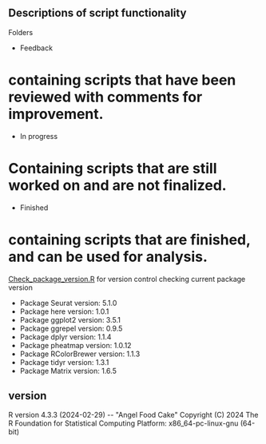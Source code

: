 ## Descriptions of script functionality

Folders
- Feedback
# containing scripts that have been reviewed with comments for improvement.

- In progress
# Containing scripts that are still worked on and are not finalized.

- Finished
# containing scripts that are finished, and can be used for analysis.


[Check_package_version.R](https://github.com/ProjecticumDlerpDs/Splicing_mouse/blob/main/scripts/Check_package_versions.R)
for version control checking current package version 

- Package Seurat version: 5.1.0	  
- Package here version: 1.0.1	  
- Package ggplot2 version: 3.5.1 	 
- Package ggrepel version: 0.9.5 	 
- Package dplyr version: 1.1.4 	 
- Package pheatmap version: 1.0.12	 
- Package RColorBrewer version: 1.1.3  
- Package tidyr version: 1.3.1 
- Package Matrix version: 1.6.5 




## version
R version 4.3.3 (2024-02-29) -- "Angel Food Cake"
Copyright (C) 2024 The R Foundation for Statistical Computing
Platform: x86_64-pc-linux-gnu (64-bit)

